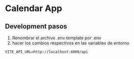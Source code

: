 # Calendar App

## Development pasos
1. Renombrar el archivo .env.template por .env
2. hacer los cambios respectivos en las variables de entorno

```
VITE_API_URL=http://localhost:4000/api
```
